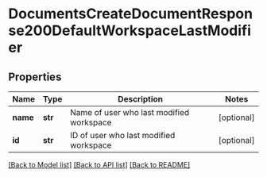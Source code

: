 # DocumentsCreateDocumentResponse200DefaultWorkspaceLastModifier

## Properties
Name | Type | Description | Notes
------------ | ------------- | ------------- | -------------
**name** | **str** | Name of user who last modified workspace | [optional] 
**id** | **str** | ID of user who last modified workspace | [optional] 

[[Back to Model list]](../README.md#documentation-for-models) [[Back to API list]](../README.md#documentation-for-api-endpoints) [[Back to README]](../README.md)


